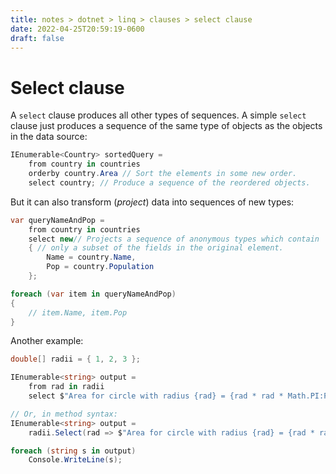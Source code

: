 ```yaml
---
title: notes > dotnet > linq > clauses > select clause
date: 2022-04-25T20:59:19-0600
draft: false
---
```

# Select clause
A `select` clause produces all other types of sequences. A simple `select` clause just produces a sequence of the same type of objects as the objects in the data source:

```cs
IEnumerable<Country> sortedQuery =
    from country in countries
    orderby country.Area // Sort the elements in some new order.
    select country; // Produce a sequence of the reordered objects.
```

But it can also transform (*project*) data into sequences of new types:
```cs
var queryNameAndPop =
    from country in countries
    select new// Projects a sequence of anonymous types which contain
    { // only a subset of the fields in the original element.
        Name = country.Name,
        Pop = country.Population
    };

foreach (var item in queryNameAndPop) 
{
    // item.Name, item.Pop
}
```

Another example:
```cs
double[] radii = { 1, 2, 3 };

IEnumerable<string> output =
    from rad in radii
    select $"Area for circle with radius {rad} = {rad * rad * Math.PI:F2}";

// Or, in method syntax:
IEnumerable<string> output =
    radii.Select(rad => $"Area for circle with radius {rad} = {rad * rad * Math.PI:F2}";

foreach (string s in output)
    Console.WriteLine(s);
```
